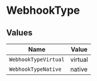# WebhookType


## Values

| Name                 | Value                |
| -------------------- | -------------------- |
| `WebhookTypeVirtual` | virtual              |
| `WebhookTypeNative`  | native               |